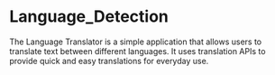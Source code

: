 # Language_Detection
The Language Translator is a simple application that allows users to translate text between different languages. It uses translation APIs to provide quick and easy translations for everyday use.
